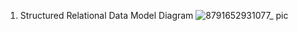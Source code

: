 1. Structured Relational Data Model Diagram
![8791652931077_ pic](https://user-images.githubusercontent.com/105835695/169219532-e0bdfd0b-d27e-4837-8f09-970e17b80a39.jpg)

